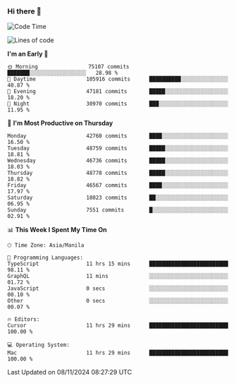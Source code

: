 ### Hi there 👋

<!--START_SECTION:waka-->
![Code Time](http://img.shields.io/badge/Code%20Time-5%2C687%20hrs%2020%20mins-blue)

![Lines of code](https://img.shields.io/badge/From%20Hello%20World%20I%27ve%20Written-117.4%20million%20lines%20of%20code-blue)

**I'm an Early 🐤** 

```text
🌞 Morning                75107 commits       ███████░░░░░░░░░░░░░░░░░░   28.98 % 
🌆 Daytime                105916 commits      ██████████░░░░░░░░░░░░░░░   40.87 % 
🌃 Evening                47181 commits       █████░░░░░░░░░░░░░░░░░░░░   18.20 % 
🌙 Night                  30970 commits       ███░░░░░░░░░░░░░░░░░░░░░░   11.95 % 
```
📅 **I'm Most Productive on Thursday** 

```text
Monday                   42760 commits       ████░░░░░░░░░░░░░░░░░░░░░   16.50 % 
Tuesday                  48759 commits       █████░░░░░░░░░░░░░░░░░░░░   18.81 % 
Wednesday                46736 commits       █████░░░░░░░░░░░░░░░░░░░░   18.03 % 
Thursday                 48778 commits       █████░░░░░░░░░░░░░░░░░░░░   18.82 % 
Friday                   46567 commits       ████░░░░░░░░░░░░░░░░░░░░░   17.97 % 
Saturday                 18023 commits       ██░░░░░░░░░░░░░░░░░░░░░░░   06.95 % 
Sunday                   7551 commits        █░░░░░░░░░░░░░░░░░░░░░░░░   02.91 % 
```


📊 **This Week I Spent My Time On** 

```text
🕑︎ Time Zone: Asia/Manila

💬 Programming Languages: 
TypeScript               11 hrs 15 mins      █████████████████████████   98.11 % 
GraphQL                  11 mins             ░░░░░░░░░░░░░░░░░░░░░░░░░   01.72 % 
JavaScript               0 secs              ░░░░░░░░░░░░░░░░░░░░░░░░░   00.10 % 
Other                    0 secs              ░░░░░░░░░░░░░░░░░░░░░░░░░   00.07 % 

🔥 Editors: 
Cursor                   11 hrs 29 mins      █████████████████████████   100.00 % 

💻 Operating System: 
Mac                      11 hrs 29 mins      █████████████████████████   100.00 % 
```


 Last Updated on 08/11/2024 08:27:29 UTC
<!--END_SECTION:waka-->


<!--
**rad182/rad182** is a ✨ _special_ ✨ repository because its `README.md` (this file) appears on your GitHub profile.

Here are some ideas to get you started:

- 🔭 I’m currently working on ...
- 🌱 I’m currently learning ...
- 👯 I’m looking to collaborate on ...
- 🤔 I’m looking for help with ...
- 💬 Ask me about ...
- 📫 How to reach me: ...
- 😄 Pronouns: ...
- ⚡ Fun fact: ...
-->
